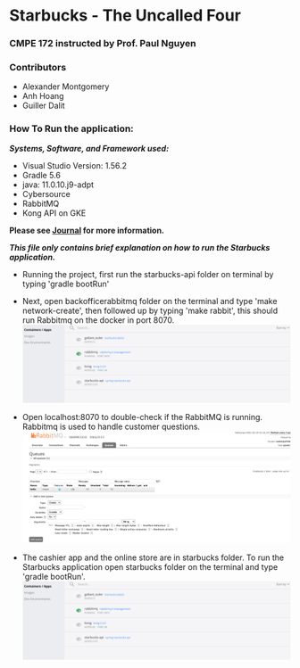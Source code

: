 #  Starbucks - The Uncalled Four
### CMPE 172 instructed by Prof. Paul Nguyen

### Contributors 
 * Alexander Montgomery
 * Anh Hoang
 * Guiller Dalit

### How To Run the application:
***Systems, Software, and Framework used:***
  * Visual Studio Version: 1.56.2
  * Gradle 5.6
  * java: 11.0.10.j9-adpt
  * Cybersource
  * RabbitMQ
  * Kong API on GKE

**Please see [Journal](https://github.com/nguyensjsu/sp21-172-the-uncalled-four/blob/main/journal/project_journal.md) for more information.**

***This file only contains brief explanation on how to run the Starbucks application.***

  * Running the project, first run the starbucks-api folder on terminal by typing 'gradle bootRun'
  * Next, open backofficerabbitmq folder on the terminal and type 'make network-create', then followed up by typing 'make rabbit', this should run Rabbitmq on the      docker in port 8070.
  ![alt text](https://github.com/nguyensjsu/sp21-172-the-uncalled-four/blob/main/screenshots/readme1.png?raw=true)
  
  * Open localhost:8070 to double-check if the RabbitMQ is running. Rabbitmq is used to handle customer questions.  
  ![alt text](https://github.com/nguyensjsu/sp21-172-the-uncalled-four/blob/main/screenshots/readme2.png?raw=true)
  
  * The cashier app and the online store are in starbucks folder. To run the Starbucks application open starbucks folder on the terminal and type 'gradle bootRun'.
  ![alt text](https://github.com/nguyensjsu/sp21-172-the-uncalled-four/blob/main/screenshots/readme1.png?raw=true) 


